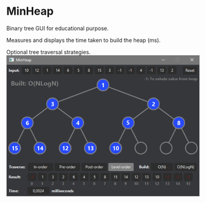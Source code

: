 # MinHeap
Binary tree GUI for educational purpose.

Measures and displays the time taken to build the heap (ms).

Optional tree traversal strategies.
<img src="./image.png " width="620">
